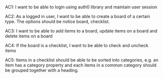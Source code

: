 AC1:
I want to be able to login using auth0 library and maintain user session

AC2:
As a logged in user, I want to be able to create a board of a certain type. The options should be notice board, checklist.

AC3:
I want to be able to add items to a board, update items on a board and delete items on a board

AC4:
If the board is a checklist, I want to be able to check and uncheck items

AC5:
Items in a checklist should be able to be sorted into categories, e.g. an item has a category property and each items in a common category should be grouped together with a heading.

